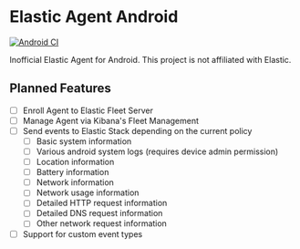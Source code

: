 # Elastic Agent Android

[![Android CI](https://github.com/swiftbird07/elastic-agent-android/actions/workflows/android.yml/badge.svg)](https://github.com/swiftbird07/elastic-agent-android/actions/workflows/android.yml)

Inofficial Elastic Agent for Android. This project is not affiliated with Elastic.

## Planned Features

- [ ] Enroll Agent to Elastic Fleet Server
- [ ] Manage Agent via Kibana's Fleet Management
- [ ] Send events to Elastic Stack depending on the current policy
  - [ ]  Basic system information
  - [ ]  Various android system logs (requires device admin permission)
  - [ ]  Location information
  - [ ]  Battery information
  - [ ]  Network information
    - [ ]   Network usage information
    - [ ]   Detailed HTTP request information
    - [ ]   Detailed DNS request information
    - [ ]   Other network request information
- [ ] Support for custom event types